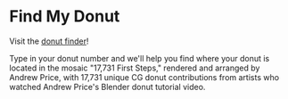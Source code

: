 # Find My Donut
Visit the [donut finder](https://cryptoclidus.github.io/find_my_donut/)!

Type in your donut number and we'll help you find where your donut is located in the mosaic "17,731 First Steps," rendered and arranged by Andrew Price, with 17,731 unique CG donut contributions from artists who watched Andrew Price's Blender donut tutorial video.
